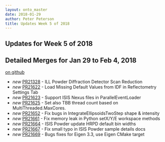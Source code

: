 ```yaml
---
layout: onto_master
date: 2018-01-29
author: Peter Peterson
title: Updates Week 5 of 2018
---
```

Updates for Week 5 of 2018
--------------------------

Detailed Merges for Jan 29 to Feb 4, 2018
-----------------------------------------
[on github](https://github.com/mantidproject/mantid/pulls?q=is%3Apr+merged%3A2018-01-30..2018-02-04)

* *new* [PR21328](https://github.com/mantidproject/mantid/pull/21328) - ILL Powder Diffraction Detector Scan Reduction
* *new* [PR21622](https://github.com/mantidproject/mantid/pull/21622) - Load Missing Default Values from IDF in Reflectometry Settings Tab
* *new* [PR21623](https://github.com/mantidproject/mantid/pull/21623) - Support ISIS Nexus files in ParallelEventLoader
* *new* [PR21625](https://github.com/mantidproject/mantid/pull/21625) - Set also TBB thread count based on MultiThreaded.MaxCores.
* *new* [PR21652](https://github.com/mantidproject/mantid/pull/21652) - Fix bugs in IntegrateEllipsoidsTwoStep shape & intensity
* *new* [PR21661](https://github.com/mantidproject/mantid/pull/21661) - Fix memory leak in Python setX/Y/E workspace methods
* *new* [PR21664](https://github.com/mantidproject/mantid/pull/21664) - ISIS Powder update HRPD default bin widths
* *new* [PR21667](https://github.com/mantidproject/mantid/pull/21667) - Fix small typo in ISIS Powder sample details docs
* *new* [PR21669](https://github.com/mantidproject/mantid/pull/21669) - Bugs fixes for Eigen 3.3, use Eigen CMake target
